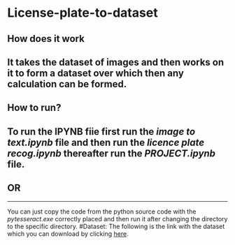# License-plate-to-dataset
## How does it work
It takes the dataset of images and then works on it to form a dataset over which then any calculation can be formed.
---
## How to run?

To run the IPYNB fiie first run the *image to text.ipynb* file and then run the *licence plate recog.ipynb* thereafter run the *PROJECT.ipynb* file.
---
## OR
---
You can just copy the code from the python source code with the *pytesseract.exe* correctly placed and then run it after changing the directory to the specific directory.
#Dataset:
The following is the link with the dataset which you can download by clicking <a href='https://drive.google.com/file/d/18moufUERZ01F3DqmZgRaUsRzqaqPydHx/view?usp=sharing'>here</a>.
